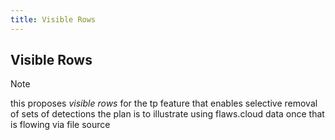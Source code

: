 ```yaml
---
title: Visible Rows
---
```



## Visible Rows

> [!NOTE]
> this proposes *visible rows* for the tp feature that enables selective removal of sets of detections
> the plan is to illustrate using flaws.cloud data once that is flowing via file source